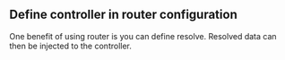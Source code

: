## Define controller in router configuration
One benefit of using router is you can define resolve. Resolved data can then
be injected to the controller.
